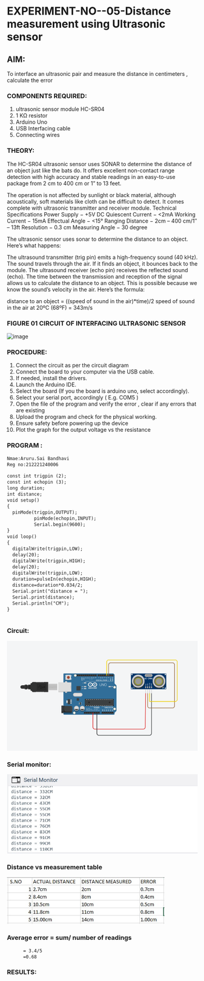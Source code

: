 # EXPERIMENT-NO--05-Distance measurement using Ultrasonic sensor

## AIM: 
To interface an ultrasonic pair and measure the distance in centimeters , calculate the error
 
### COMPONENTS REQUIRED:
1.	ultrasonic sensor module HC-SR04
2.	1 KΩ resistor 
3.	Arduino Uno 
4.	USB Interfacing cable 
5.	Connecting wires 


### THEORY: 
The HC-SR04 ultrasonic sensor uses SONAR to determine the distance of an object just like the bats do. It offers excellent non-contact range detection with high accuracy and stable readings in an easy-to-use package from 2 cm to 400 cm or 1” to 13 feet.

The operation is not affected by sunlight or black material, although acoustically, soft materials like cloth can be difficult to detect. It comes complete with ultrasonic transmitter and receiver module.
Technical Specifications
Power Supply − +5V DC
Quiescent Current − <2mA
Working Current − 15mA
Effectual Angle − <15°
Ranging Distance − 2cm – 400 cm/1″ – 13ft
Resolution − 0.3 cm
Measuring Angle − 30 degree

The ultrasonic sensor uses sonar to determine the distance to an object. Here’s what happens:

The ultrasound transmitter (trig pin) emits a high-frequency sound (40 kHz).
The sound travels through the air. If it finds an object, it bounces back to the module.
The ultrasound receiver (echo pin) receives the reflected sound (echo).
The time between the transmission and reception of the signal allows us to calculate the distance to an object. This is possible because we know the sound’s velocity in the air. Here’s the formula:

distance to an object = ((speed of sound in the air)*time)/2
speed of sound in the air at 20ºC (68ºF) = 343m/s

### FIGURE 01 CIRCUIT OF INTERFACING ULTRASONIC SENSOR 


![image](https://user-images.githubusercontent.com/36288975/166430594-5adb4ca9-5a42-4781-a7e6-7236b3766a85.png)



### PROCEDURE:
1.	Connect the circuit as per the circuit diagram 
2.	Connect the board to your computer via the USB cable.
3.	If needed, install the drivers.
4.	Launch the Arduino IDE.
5.	Select the board (If you the board is arduino uno, select accordingly).
6.	Select your serial port, accordingly ( E.g. COM5 )
7.	Open the file of the program  and verify the error , clear if any errors that are existing 
8.	Upload the program and check for the physical working. 
9.	Ensure safety before powering up the device 
10.	Plot the graph for the output voltage vs the resistance 


### PROGRAM :
```
Nmae:Aruru.Sai Bandhavi
Reg no:212221240006
```
```
const int trigpin (2);
const int echopin (3);
long duration;
int distance;
void setup()
{
  pinMode(trigpin,OUTPUT);
          pinMode(echopin,INPUT);
  		  Serial.begin(9600);
}
void loop()
{
  digitalWrite(trigpin,LOW);
  delay(20);
  digitalWrite(trigpin,HIGH);
  delay(20);
  digitalWrite(trigpin,LOW);
  duration=pulseIn(echopin,HIGH);
  distance=duration*0.034/2;
  Serial.print("distance = ");
  Serial.print(distance);
  Serial.println("CM");
}
               
```
### Circuit:
![output](https://github.com/Saibandhavi75/Experiment--04-Interfacing-digital-output-with-arduino-ultrasonic-sensor/blob/main/ex121.png?raw=true)

### Serial monitor:
![output](https://github.com/Saibandhavi75/Experiment--04-Interfacing-digital-output-with-arduino-ultrasonic-sensor/blob/main/ex%204.jpg?raw=true)

### Distance vs measurement table 
![ouput](https://github.com/Saibandhavi75/Experiment--04-Interfacing-digital-output-with-arduino-ultrasonic-sensor/blob/main/ex%2041.jpeg?raw=true)

### Average error = sum/ number of readings 
 		  = 3.4/5
		  =0.68
		  
### RESULTS:




 
